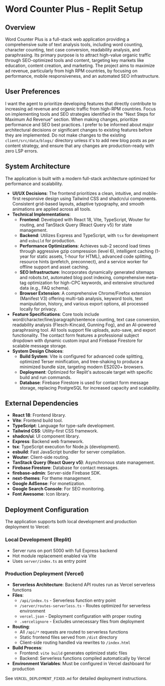 # Word Counter Plus - Replit Setup

## Overview
Word Counter Plus is a full-stack web application providing a comprehensive suite of text analysis tools, including word counting, character counting, text case conversion, readability analysis, and paraphrasing. Its primary purpose is to attract high-value organic traffic through SEO-optimized tools and content, targeting key markets like education, content creation, and marketing. The project aims to maximize ad revenue, particularly from high RPM countries, by focusing on performance, mobile responsiveness, and an automated SEO infrastructure.

## User Preferences
I want the agent to prioritize developing features that directly contribute to increasing ad revenue and organic traffic from high-RPM countries. Focus on implementing tools and SEO strategies identified in the "Next Steps for Maximum Ad Revenue" section. When making changes, prioritize performance and SEO best practices. I prefer to be informed about major architectural decisions or significant changes to existing features before they are implemented. Do not make changes to the existing `client/src/data/blogs/` directory unless it's to add new blog posts as per content strategy, and ensure that any changes are production-ready with zero LSP errors.

## System Architecture
The application is built with a modern full-stack architecture optimized for performance and scalability.

-   **UI/UX Decisions**: The frontend prioritizes a clean, intuitive, and mobile-first responsive design using Tailwind CSS and shadcn/ui components. Consistent grid-based layouts, adaptive typography, and smooth animations are applied across all tools.
-   **Technical Implementations**:
    -   **Frontend**: Developed with React 18, Vite, TypeScript, Wouter for routing, and TanStack Query (React Query v5) for state management.
    -   **Backend**: Utilizes Express and TypeScript, with `tsx` for development and `esbuild` for production.
    -   **Performance Optimizations**: Achieves sub-2 second load times through aggressive gzip compression (level 6), intelligent caching (1-year for static assets, 1-hour for HTML), advanced code splitting, resource hints (prefetch, preconnect), and a service worker for offline support and asset caching.
    -   **SEO Infrastructure**: Incorporates dynamically generated sitemaps and robots.txt, automated blog post indexing, comprehensive meta-tag optimization for high-CPC keywords, and extensive structured data (e.g., FAQ schema).
    -   **Browser Extension**: A comprehensive Chrome/Firefox extension (Manifest V3) offering multi-tab analysis, keyword tools, text manipulation, history, and various export options, all processed locally for privacy.
-   **Feature Specifications**: Core tools include word/character/line/paragraph/sentence counting, text case conversion, readability analysis (Flesch-Kincaid, Gunning Fog), and an AI-powered paraphrasing tool. All tools support file uploads, auto-save, and export functionality. The contact form features a professional subject dropdown with dynamic custom input and Firebase Firestore for scalable message storage.
-   **System Design Choices**:
    -   **Build System**: Vite is configured for advanced code splitting, optimized Terser minification, and tree-shaking to produce a minimized bundle size, targeting modern ES2020+ browsers.
    -   **Deployment**: Optimized for Replit's autoscale target with specific build and run commands.
    -   **Database**: Firebase Firestore is used for contact form message storage, replacing PostgreSQL for increased capacity and scalability.

## External Dependencies
-   **React 18**: Frontend library.
-   **Vite**: Frontend build tool.
-   **TypeScript**: Language for type-safe development.
-   **Tailwind CSS**: Utility-first CSS framework.
-   **shadcn/ui**: UI component library.
-   **Express**: Backend web framework.
-   **tsx**: TypeScript execution for Node.js (development).
-   **esbuild**: Fast JavaScript bundler for server compilation.
-   **Wouter**: Client-side routing.
-   **TanStack Query (React Query v5)**: Asynchronous state management.
-   **Firebase Firestore**: Database for contact messages.
-   **firebase-admin**: Server-side Firebase SDK.
-   **next-themes**: For theme management.
-   **Google AdSense**: For monetization.
-   **Google Search Console**: For SEO monitoring.
-   **Font Awesome**: Icon library.

## Deployment Configuration
The application supports both local development and production deployment to Vercel:

### Local Development (Replit)
- Server runs on port 5000 with full Express backend
- Hot module replacement enabled via Vite
- Uses `server/index.ts` as entry point

### Production Deployment (Vercel)
- **Serverless Architecture**: Backend API routes run as Vercel serverless functions
- **Files**:
  - `/api/index.ts` - Serverless function entry point
  - `/server/routes-serverless.ts` - Routes optimized for serverless environment
  - `vercel.json` - Deployment configuration with proper routing
  - `.vercelignore` - Excludes unnecessary files from deployment
- **Routing**:
  - All `/api/*` requests are routed to serverless functions
  - Static frontend files served from `/dist` directory
  - Client-side routing handled via rewrites to `/index.html`
- **Build Process**: 
  - Frontend: `vite build` generates optimized static files
  - Backend: Serverless functions compiled automatically by Vercel
- **Environment Variables**: Must be configured in Vercel dashboard for production

See `VERCEL_DEPLOYMENT_FIXED.md` for detailed deployment instructions.